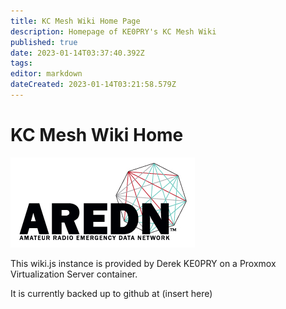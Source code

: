 ```yaml
---
title: KC Mesh Wiki Home Page
description: Homepage of KE0PRY's KC Mesh Wiki
published: true
date: 2023-01-14T03:37:40.392Z
tags: 
editor: markdown
dateCreated: 2023-01-14T03:21:58.579Z
---
```


# KC Mesh Wiki Home
![aredn-final-logo_0.jpg](/aredn-final-logo_0.jpg)

This wiki.js instance is provided by Derek KE0PRY on a Proxmox Virtualization Server container.

It is currently backed up to github at (insert here)